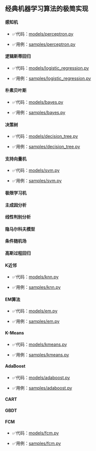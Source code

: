 ##  经典机器学习算法的极简实现

#### 感知机

- :white_check_mark:代码：[models/perceptron.py](./models/perceptron.py)

- :white_check_mark:用例：[samples/perceptron.py](./samples/perceptron.py)

#### 逻辑斯蒂回归

- :white_check_mark:代码：[models/logistic_regression.py](./models/logistic_regression.py)

- :white_check_mark:用例：[samples/logistic_regression.py](./samples/logistic_regression.py)

#### 朴素贝叶斯

- :white_check_mark:代码：[models/bayes.py](./models/bayes.py)

- :white_check_mark:用例：[samples/bayes.py](./samples/bayes.py)

#### 决策树

- :white_check_mark:代码：[models/decision_tree.py](./models/decision_tree.py)

- :white_check_mark:用例：[samples/decision_tree.py](./samples/decision_tree.py)

#### 支持向量机

- :white_check_mark:代码：[models/svm.py](./models/svm.py)

- :white_check_mark:用例：[samples/svm.py](./samples/svm.py)

#### 极限学习机

#### 主成因分析

#### 线性判别分析

#### 隐马尔科夫模型

#### 条件随机场

#### 高斯过程回归

#### K近邻

- :white_check_mark:代码：[models/knn.py](./models/knn.py)

- :white_check_mark:用例：[samples/knn.py](./samples/knn.py)

#### EM算法

- :white_check_mark:代码：[models/em.py](./models/em.py)

- :white_check_mark:用例：[samples/em.py](./samples/em.py)

#### K-Means

- :white_check_mark:代码：[models/kmeans.py](./models/kmeans.py)

- :white_check_mark:用例：[samples/kmeans.py](./samples/kmeans.py)

#### AdaBoost

- :white_check_mark:代码：[models/adaboost.py](./models/adaboost.py)

- :white_check_mark:用例：[samples/adaboost.py](./samples/adaboost.py)

#### CART

#### GBDT

#### FCM

- :white_check_mark:代码：[models/fcm.py](./models/fcm.py)

- :white_check_mark:用例：[samples/fcm.py](./samples/fcm.py)





